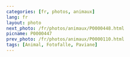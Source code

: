 ```yaml
---
categories: [fr, photos, animaux]
lang: fr
layout: photo
next_photo: /fr/photos/animaux/P0000448.html
picname: P0000447
prev_photo: /fr/photos/animaux/P0000110.html
tags: [Animal, Fotofalle, Paviane]
---
```

